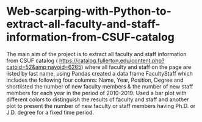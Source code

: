 # Web-scarping-with-Python-to-extract-all-faculty-and-staff-information-from-CSUF-catalog
The main aim of the project is to extract all faculty and staff information from CSUF catalog ( https://catalog.fullerton.edu/content.php?catoid=52&amp;navoid=6265) where all faculty and staff on the page are listed by last name, using Pandas created a data frame FacultyStaff which includes the following four columns: Name, Year, Position, Degree and shortlisted the number of new faculty members &amp; the number of new staff members for each year in the period of 2010-2019. Used a bar plot with different colors to distinguish the results of faculty and staff and another plot to present the number of new faculty or staff members having Ph.D. or J.D. degree for a fixed time period.
